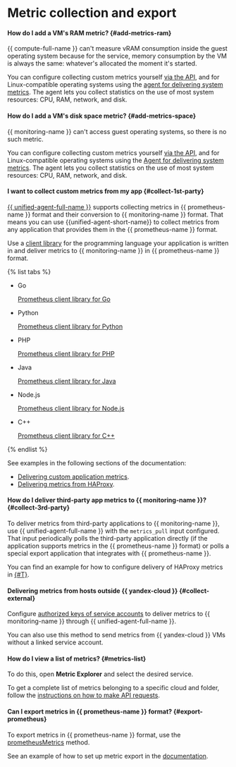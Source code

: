 # Metric collection and export

#### How do I add a VM's RAM metric? {#add-metrics-ram}

{{ compute-full-name }} can't measure vRAM consumption inside the guest operating system because for the service, memory consumption by the VM is always the same: whatever's allocated the moment it's started.

You can configure collecting custom metrics yourself [via the API](../operations/metric/add.md), and for Linux-compatible operating systems using the [agent for delivering system metrics](../operations/unified-agent/linux_metrics.md). The agent lets you collect statistics on the use of most system resources: CPU, RAM, network, and disk.

#### How do I add a VM's disk space metric? {#add-metrics-space}

{{ monitoring-name }} can't access guest operating systems, so there is no such metric.

You can configure collecting custom metrics yourself [via the API](../operations/metric/add.md), and for Linux-compatible operating systems using the [Agent for delivering system metrics](../operations/unified-agent/linux_metrics.md). The agent lets you collect statistics on the use of most system resources: CPU, RAM, network, and disk.

#### I want to collect custom metrics from my app {#collect-1st-party}

[{{ unified-agent-full-name }}](../operations/unified-agent/pull_prometheus.md) supports collecting metrics in {{ prometheus-name }} format and their conversion to {{ monitoring-name }} format. That means you can use {{unified-agent-short-name}} to collect metrics from any application that provides them in the {{ prometheus-name }} format.

Use a [client library](https://prometheus.io/docs/instrumenting/clientlibs/) for the programming language your application is written in and deliver metrics to {{ monitoring-name }} in {{ prometheus-name }} format.

{% list tabs %}

- Go

  [Prometheus client library for Go](https://github.com/prometheus/client_golang)

- Python

  [Prometheus client library for Python](https://github.com/prometheus/client_python)

- PHP

  [Prometheus client library for PHP](https://github.com/promphp/prometheus_client_php)

- Java

  [Prometheus client library for Java](https://github.com/prometheus/client_java)

- Node.js

  [Prometheus client library for Node.js](https://github.com/siimon/prom-client)

- C++

  [Prometheus client library for C++](https://github.com/jupp0r/prometheus-cpp)

{% endlist %}

See examples in the following sections of the documentation:
* [Delivering custom application metrics](../operations/unified-agent/pull_prometheus.md).
* [Delivering metrics from HAProxy](../operations/unified-agent/haproxy.md).

#### How do I deliver third-party app metrics to {{ monitoring-name }}? {#collect-3rd-party}

To deliver metrics from third-party applications to {{ monitoring-name }}, use {{ unified-agent-full-name }} with the `metrics_pull` input configured. That input periodically polls the third-party application directly (if the application supports metrics in the {{ prometheus-name }} format) or polls a special export application that integrates with {{ prometheus-name }}.

You can find an example for how to configure delivery of HAProxy metrics in [{#T}](../operations/unified-agent/haproxy.md).

#### Delivering metrics from hosts outside {{ yandex-cloud }} {#collect-external}

Configure [authorized keys of service accounts](../operations/unified-agent/non-yc.md) to deliver metrics to {{ monitoring-name }} through {{ unified-agent-full-name }}.

You can also use this method to send metrics from {{ yandex-cloud }} VMs without a linked service account.

#### How do I view a list of metrics? {#metrics-list}

To do this, open **Metric Explorer** and select the desired service.

To get a complete list of metrics belonging to a specific cloud and folder, follow the [instructions on how to make API requests](../operations/metric/list.md).

#### Can I export metrics in {{ prometheus-name }} format? {#export-prometheus}

To export metrics in {{ prometheus-name }} format, use the [prometheusMetrics](../api-ref/MetricsData/prometheusMetrics.md) method.

See an example of how to set up metric export in the [documentation](../operations/metric/prometheusExport.md).